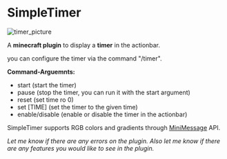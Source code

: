 # SimpleTimer

![timer_picture](https://i.postimg.cc/PfSTDTBM/timer-nb.png)

A **minecraft plugin** to display a **timer** in the actionbar.

you can configure the timer via the command "/timer".

**Command-Arguemnts:**
- start (start the timer)
- pause (stop the timer, you can run it with the start argument)
- reset (set time ro 0)
- set [TIME] (set the timer to the given time)
- enable/disable (enable or disable the timer in the actionbar)

SimpleTimer supports RGB colors and gradients through [MiniMessage](https://github.com/KyoriPowered/adventure) API.

_Let me know if there are any errors on the plugin.
Also let me know if there are any features you would like to see in the plugin._

